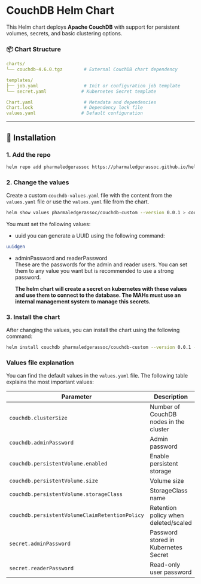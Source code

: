 # CouchDB Helm Chart

This Helm chart deploys **Apache CouchDB** with support for persistent volumes, secrets, and basic clustering options.

### 📦 Chart Structure

```yaml
charts/
└── couchdb-4.6.0.tgz        # External CouchDB chart dependency

templates/
├── job.yaml                 # Init or configuration job template
└── secret.yaml             # Kubernetes Secret template

Chart.yaml                   # Metadata and dependencies
Chart.lock                   # Dependency lock file
values.yaml                 # Default configuration
```

---

## 🧰 Installation

### 1. Add the repo

```bash
helm repo add pharmaledgerassoc https://pharmaledgerassoc.github.io/helm-charts
```

### 2. Change the values

Create a custom `couchdb-values.yaml` file with the content from the `values.yaml` file or use the `values.yaml` file from the chart.

```bash
helm show values pharmaledgerassoc/couchdb-custom --version 0.0.1 > couchdb-values.yaml
```

You must set the following values:

- uuid
	you can generate a UUID using the following command:
	
```bash
uuidgen
```

- adminPassword and readerPassword  
  These are the passwords for the admin and reader users. You can set them to any value you want but is recommended to use a strong password.
  
  **The helm chart will create a secret on kubernetes with these values and use them to connect to the database. The MAHs must use an internal management system to manage this secrets.**

### 3. Install the chart

After changing the values, you can install the chart using the following command:

```bash
helm install couchdb pharmaledgerassoc/couchdb-custom --version 0.0.1 -f ./couchdb-values.yaml
```

### Values file explanation

You can find the default values in the `values.yaml` file. The following table explains the most important values:

|Parameter|Description|Default|
|---|---|---|
|`couchdb.clusterSize`|Number of CouchDB nodes in the cluster|`1`|
|`couchdb.adminPassword`|Admin password|`REPLACE_ME_ADMIN_PASSWORD`|
|`couchdb.persistentVolume.enabled`|Enable persistent storage|`true`|
|`couchdb.persistentVolume.size`|Volume size|`10Gi`|
|`couchdb.persistentVolume.storageClass`|StorageClass name|`"gp3-encrypted"`|
|`couchdb.persistentVolumeClaimRetentionPolicy`|Retention policy when deleted/scaled|`Retain/Delete`|
|`secret.adminPassword`|Password stored in Kubernetes Secret|`REPLACE_ME_ADMIN_PASSWORD`|
|`secret.readerPassword`|Read-only user password|`REPLACE_ME_READER_PASSWORD`|
